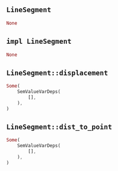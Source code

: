 ## `LineSegment`

```rust
None
```

## `impl LineSegment`

```rust
None
```

## `LineSegment::displacement`

```rust
Some(
    SemValueVarDeps(
        [],
    ),
)
```

## `LineSegment::dist_to_point`

```rust
Some(
    SemValueVarDeps(
        [],
    ),
)
```
